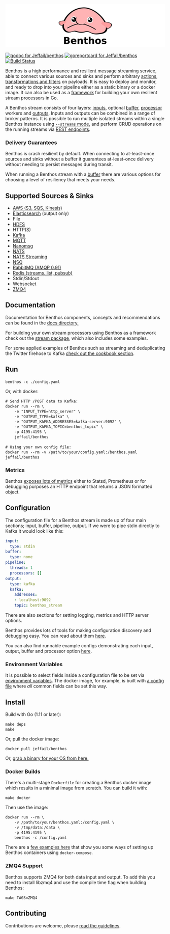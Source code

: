 ![Benthos](icon.png "Benthos")

[![godoc for Jeffail/benthos][godoc-badge]][godoc-url]
[![goreportcard for Jeffail/benthos][goreport-badge]][goreport-url]
[![Build Status][travis-badge]][travis-url]

Benthos is a high performance and resilient message streaming service, able to
connect various sources and sinks and perform arbitrary
[actions, transformations and filters][processors] on payloads. It is easy to
deploy and monitor, and ready to drop into your pipeline either as a static
binary or a docker image. It can also be used as a [framework][godoc-url] for
building your own resilient stream processors in Go.

A Benthos stream consists of four layers: [inputs][inputs], optional
[buffer][buffers], [processor][processors] workers and [outputs][outputs].
Inputs and outputs can be combined in a range of broker patterns. It is possible
to run multiple isolated streams within a single Benthos instance using
[`--streams` mode][streams-mode], and perform CRUD operations on the running
streams via [REST endpoints][streams-api].

### Delivery Guarantees

Benthos is crash resilient by default. When connecting to at-least-once sources
and sinks without a buffer it guarantees at-least-once delivery without needing
to persist messages during transit.

When running a Benthos stream with a [buffer][buffers] there are various options
for choosing a level of resiliency that meets your needs.

## Supported Sources & Sinks

- [AWS (S3, SQS, Kinesis)][aws]
- [Elasticsearch][elasticsearch] (output only)
- File
- [HDFS][hdfs]
- HTTP(S)
- [Kafka][kafka]
- [MQTT][mqtt]
- [Nanomsg][nanomsg]
- [NATS][nats]
- [NATS Streaming][natsstreaming]
- [NSQ][nsq]
- [RabbitMQ (AMQP 0.91)][rabbitmq]
- [Redis (streams, list, pubsub)][redis]
- Stdin/Stdout
- Websocket
- [ZMQ4][zmq]

## Documentation

Documentation for Benthos components, concepts and recommendations can be found
in the [docs directory.][general-docs]

For building your own stream processors using Benthos as a framework check out
the [stream package][godoc-url], which also includes some examples.

For some applied examples of Benthos such as streaming and deduplicating the
Twitter firehose to Kafka [check out the cookbook section][cookbook-docs].

## Run

``` shell
benthos -c ./config.yaml
```

Or, with docker:

``` shell
# Send HTTP /POST data to Kafka:
docker run --rm \
	-e "INPUT_TYPE=http_server" \
	-e "OUTPUT_TYPE=kafka" \
	-e "OUTPUT_KAFKA_ADDRESSES=kafka-server:9092" \
	-e "OUTPUT_KAFKA_TOPIC=benthos_topic" \
	-p 4195:4195 \
	jeffail/benthos

# Using your own config file:
docker run --rm -v /path/to/your/config.yaml:/benthos.yaml jeffail/benthos
```

### Metrics

Benthos [exposes lots of metrics][metrics] either to Statsd, Prometheus or for
debugging purposes an HTTP endpoint that returns a JSON formatted object.

## Configuration

The configuration file for a Benthos stream is made up of four main sections;
input, buffer, pipeline, output. If we were to pipe stdin directly to Kafka it
would look like this:

``` yaml
input:
  type: stdin
buffer:
  type: none
pipeline:
  threads: 1
  processors: []
output:
  type: kafka
  kafka:
    addresses:
    - localhost:9092
    topic: benthos_stream
```

There are also sections for setting logging, metrics and HTTP server options.

Benthos provides lots of tools for making configuration discovery and debugging
easy. You can read about them [here][config-doc].

You can also find runnable example configs demonstrating each input, output,
buffer and processor option [here](config).

### Environment Variables

It is possible to select fields inside a configuration file to be set via
[environment variables][config-interp]. The docker image, for example, is built
with [a config file][env-config] where _all_ common fields can be set this way.

## Install

Build with Go (1.11 or later):

``` shell
make deps
make
```

Or, pull the docker image:

``` shell
docker pull jeffail/benthos
```

Or, [grab a binary for your OS from here.][releases]

### Docker Builds

There's a multi-stage `Dockerfile` for creating a Benthos docker image which
results in a minimal image from scratch. You can build it with:

``` shell
make docker
```

Then use the image:

``` shell
docker run --rm \
	-v /path/to/your/benthos.yaml:/config.yaml \
	-v /tmp/data:/data \
	-p 4195:4195 \
	benthos -c /config.yaml
```

There are a [few examples here][compose-examples] that show you some ways of
setting up Benthos containers using `docker-compose`.

### ZMQ4 Support

Benthos supports ZMQ4 for both data input and output. To add this you need to
install libzmq4 and use the compile time flag when building Benthos:

``` shell
make TAGS=ZMQ4
```

## Contributing

Contributions are welcome, please [read the guidelines](CONTRIBUTING.md).

[inputs]: docs/inputs/README.md
[buffers]: docs/buffers/README.md
[processors]: docs/processors/README.md
[outputs]: docs/outputs/README.md

[metrics]: docs/metrics.md
[config-interp]: docs/config_interpolation.md
[compose-examples]: resources/docker/compose_examples
[streams-api]: docs/api/streams.md
[streams-mode]: docs/streams/README.md
[general-docs]: docs/README.md
[cookbook-docs]: docs/cookbook/README.md
[env-config]: config/env/README.md
[config-doc]: docs/configuration.md

[releases]: https://github.com/Jeffail/benthos/releases

[godoc-badge]: https://godoc.org/github.com/Jeffail/benthos/lib/stream?status.svg
[godoc-url]: https://godoc.org/github.com/Jeffail/benthos/lib/stream
[goreport-badge]: https://goreportcard.com/badge/github.com/Jeffail/benthos
[goreport-url]: https://goreportcard.com/report/Jeffail/benthos
[travis-badge]: https://travis-ci.org/Jeffail/benthos.svg?branch=master
[travis-url]: https://travis-ci.org/Jeffail/benthos

[aws]: https://aws.amazon.com/
[zmq]: http://zeromq.org/
[nanomsg]: http://nanomsg.org/
[rabbitmq]: https://www.rabbitmq.com/
[mqtt]: http://mqtt.org/
[nsq]: http://nsq.io/
[nats]: http://nats.io/
[natsstreaming]: https://nats.io/documentation/streaming/nats-streaming-intro/
[redis]: https://redis.io/
[kafka]: https://kafka.apache.org/
[elasticsearch]: https://www.elastic.co/
[hdfs]: https://hadoop.apache.org/